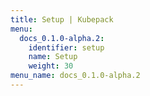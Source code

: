 ```yaml
---
title: Setup | Kubepack
menu:
  docs_0.1.0-alpha.2:
    identifier: setup
    name: Setup
    weight: 30
menu_name: docs_0.1.0-alpha.2
---
```

